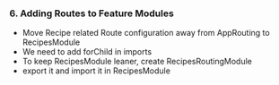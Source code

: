 ### 6. Adding Routes to Feature Modules

* Move Recipe related Route configuration away from AppRouting to RecipesModule
* We need to add forChild in imports
* To keep RecipesModule leaner, create RecipesRoutingModule
* export it and import it in RecipesModule